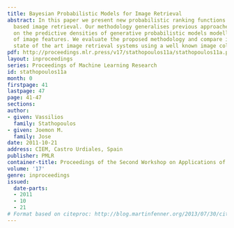 ```yaml
---
title: Bayesian Probabilistic Models for Image Retrieval
abstract: In this paper we present new probabilistic ranking functions for content
  based image retrieval. Our methodology generalises previous approaches and is based
  on the predictive densities of generative probabilistic models modelling the density
  of image features. We evaluate the proposed methodology and compare it against two
  state of the art image retrieval systems using a well known image collection.
pdf: http://proceedings.mlr.press/v17/stathopoulos11a/stathopoulos11a.pdf
layout: inproceedings
series: Proceedings of Machine Learning Research
id: stathopoulos11a
month: 0
firstpage: 41
lastpage: 47
page: 41-47
sections: 
author:
- given: Vassilios
  family: Stathopoulos
- given: Joemon M.
  family: Jose
date: 2011-10-21
address: CIEM, Castro Urdiales, Spain
publisher: PMLR
container-title: Proceedings of the Second Workshop on Applications of Pattern Analysis
volume: '17'
genre: inproceedings
issued:
  date-parts:
  - 2011
  - 10
  - 21
# Format based on citeproc: http://blog.martinfenner.org/2013/07/30/citeproc-yaml-for-bibliographies/
---
```

